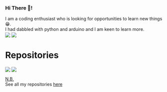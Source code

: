 ### Hi There 👋!

I am a coding enthusiast who is looking for opportunities to learn new things😁.
<BR>
I had dabbled with python and arduino and I am keen to learn more.<br>
<img align="center" src="https://github-readme-stats.vercel.app/api?username=georgerahul24&count_private=true&show_icons=true&theme=radical"/>
<img align="center" src="https://github-readme-stats.vercel.app/api/top-langs/?username=georgerahul24&theme=radical"/>

<!--
![Github stats](https://github-readme-stats.vercel.app/api?username=georgerahul24&count_private=true&show_icons=true&theme=radical)
![Languages](https://github-readme-stats.vercel.app/api/top-langs/?username=georgerahul24&theme=radical)
[pin](https://github-readme-stats.vercel.app/api/pin/?username=georgerahul24&theme=radical)
 --->
# Repositories
<img align="center" src="https://github-readme-stats.vercel.app/api/pin/?username=georgerahul24&repo=Vira-Personal-Assistant&theme=radical"/>
<img align="center" src="https://github-readme-stats.vercel.app/api/pin/?username=georgerahul24&repo=LinkOnClick&theme=radical"/>
<!--![ReadMe Card](https://github-readme-stats.vercel.app/api/pin/?username=georgerahul24&repo=Vira-Personal-Assistant&theme=radical)<br>
![ReadMe Card](https://github-readme-stats.vercel.app/api/pin/?username=georgerahul24&repo=LinkOnClick&theme=radical)<br>-->



<u>N.B.</u><br>
See all my repositories [here](https://github.com/georgerahul24?tab=repositories)

